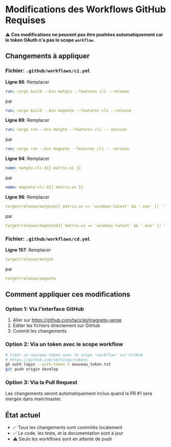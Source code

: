 # Modifications des Workflows GitHub Requises

⚠️ **Ces modifications ne peuvent pas être pushées automatiquement car le token OAuth n'a pas le scope `workflow`.**

## Changements à appliquer

### Fichier: `.github/workflows/ci.yml`

**Ligne 86**: Remplacer
```yaml
run: cargo build --bin matgto --features cli --release
```
par
```yaml
run: cargo build --bin magneto --features cli --release
```

**Ligne 89**: Remplacer
```yaml
run: cargo run --bin matgto --features cli -- version
```
par
```yaml
run: cargo run --bin magneto --features cli -- version
```

**Ligne 94**: Remplacer
```yaml
name: matgto-cli-${{ matrix.os }}
```
par
```yaml
name: magneto-cli-${{ matrix.os }}
```

**Ligne 96**: Remplacer
```yaml
target/release/matgto${{ matrix.os == 'windows-latest' && '.exe' || '' }}
```
par
```yaml
target/release/magneto${{ matrix.os == 'windows-latest' && '.exe' || '' }}
```

### Fichier: `.github/workflows/cd.yml`

**Ligne 157**: Remplacer
```yaml
target/release/matgto
```
par
```yaml
target/release/magneto
```

## Comment appliquer ces modifications

### Option 1: Via l'interface GitHub
1. Aller sur https://github.com/taciclei/magneto-serge
2. Éditer les fichiers directement sur GitHub
3. Commit les changements

### Option 2: Via un token avec le scope workflow
```bash
# Créer un nouveau token avec le scope 'workflow' sur GitHub
# https://github.com/settings/tokens
gh auth login --with-token < nouveau_token.txt
git push origin develop
```

### Option 3: Via la Pull Request
Les changements seront automatiquement inclus quand la PR #1 sera mergée dans main/master.

## État actuel

- ✅ Tous les changements sont commités localement
- ✅ Le code, les tests, et la documentation sont à jour
- ⚠️ Seuls les workflows sont en attente de push
